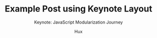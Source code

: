 ---
layout:     keynote
title:      "Example Post using Keynote Layout"
subtitle:   "Keynote: JavaScript Modularization Journey"
iframe:     "http://huangxuan.me/js-module-7day/"
author:     "Hux"
header-img: "img/post-bg-js-version.jpg"
tags:
    - keynote
---